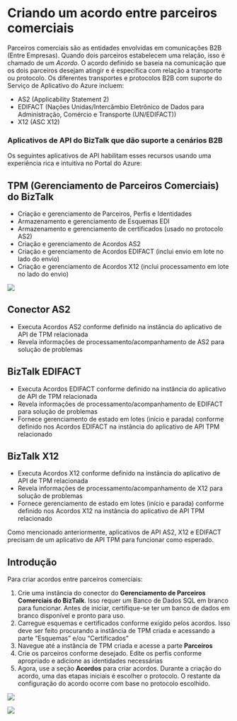 <properties 
   pageTitle="Criar um acordo entre parceiros comerciais no Serviço de Aplicativo do Microsoft Azure" 
   description="Criar acordos entre parceiros comerciais" 
   services="app-service\logic" 
   documentationCenter=".net,nodejs,java" 
   authors="harishkragarwal" 
   manager="dwrede" 
   editor=""/>

<tags
   ms.service="app-service-logic"
   ms.devlang="multiple"
   ms.topic="article"
   ms.tgt_pltfrm="na"
   ms.workload="integration" 
   ms.date="03/22/2015"
   ms.author="hariag"/>


# Criando um acordo entre parceiros comerciais   

Parceiros comerciais são as entidades envolvidas em comunicações B2B (Entre Empresas). Quando dois parceiros estabelecem uma relação, isso é chamado de um *Acordo*. O acordo definido se baseia na comunicação que os dois parceiros desejam atingir e é específica com relação a transporte ou protocolo. Os diferentes transportes e protocolos B2B com suporte do Serviço de Aplicativo do Azure incluem:

- AS2 (Applicability Statement 2)
- EDIFACT (Nações Unidas/Intercâmbio Eletrônico de Dados para Administração, Comércio e Transporte (UN/EDIFACT))
- X12 (ASC X12)

### Aplicativos de API do BizTalk que dão suporte a cenários B2B
Os seguintes aplicativos de API habilitam esses recursos usando uma experiência rica e intuitiva no Portal do Azure:


## TPM (Gerenciamento de Parceiros Comerciais) do BizTalk
- Criação e gerenciamento de Parceiros, Perfis e Identidades
- Armazenamento e gerenciamento de Esquemas EDI
- Armazenamento e gerenciamento de certificados (usado no protocolo AS2)
- Criação e gerenciamento de Acordos AS2
- Criação e gerenciamento de Acordos EDIFACT (inclui envio em lote no lado do envio)
- Criação e gerenciamento de Acordos X12 (inclui processamento em lote no lado do envio)

![][1]


## Conector AS2
- Executa Acordos AS2 conforme definido na instância do aplicativo de API de TPM relacionada
- Revela informações de processamento/acompanhamento de AS2 para solução de problemas


## BizTalk EDIFACT
- Executa Acordos EDIFACT conforme definido na instância do aplicativo de API de TPM relacionada
- Revela informações de processamento/acompanhamento de EDIFACT para solução de problemas
- Fornece gerenciamento de estado em lotes (início e parada) conforme definido nos Acordos EDIFACT na instância do aplicativo de API TPM relacionado


## BizTalk X12
- Executa Acordos X12 conforme definido na instância do aplicativo de API de TPM relacionada 
- Revela informações de processamento/acompanhamento de X12 para solução de problemas
- Fornece gerenciamento de estado em lotes (início e parada) conforme definido nos Acordos X12 na instância do aplicativo de API TPM relacionado

Como mencionado anteriormente, aplicativos de API AS2, X12 e EDIFACT precisam de um aplicativo de API TPM para funcionar como esperado.


## Introdução
Para criar acordos entre parceiros comerciais:

1. Crie uma instância do conector do **Gerenciamento de Parceiros Comerciais do BizTalk**. Isso requer um Banco de Dados SQL em branco para funcionar. Antes de iniciar, certifique-se ter um banco de dados em branco disponível e pronto para uso.
2. Carregue esquemas e certificados conforme exigido pelos acordos. Isso deve ser feito procurando a instância de TPM criada e acessando a parte “Esquemas” e/ou “Certificados”
3. Navegue até a instância de TPM criada e acesse a parte **Parceiros**
4. Crie os parceiros conforme desejado. Edite os perfis conforme apropriado e adicione as identidades necessárias
5. Agora, use a seção **Acordos** para criar acordos. Durante a criação do acordo, uma das etapas iniciais é escolher o protocolo. O restante da configuração do acordo ocorre com base no protocolo escolhido.

![][2]

![][3]

<!--Image references-->
[1]: ./media/app-service-logic-create-a-trading-partner-agreement/TPMResourceView.jpg
[2]: ./media/app-service-logic-create-a-trading-partner-agreement/ProtocolSelection.jpg
[3]: ./media/app-service-logic-create-a-trading-partner-agreement/X12AgreementCreation.jpg

<!--HONumber=54--> 